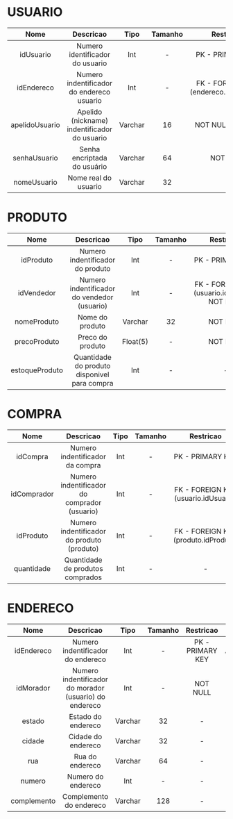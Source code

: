 
# USUARIO
|Nome|Descricao|Tipo|Tamanho|Restricao|ATRIBUTOS|
|:-:|:-:|:-:|:-:|:-:|:-:|
|idUsuario|Numero identificador do usuario|Int|-|PK - PRIMARY KEY|AUTO_INCREMENT|
|idEndereco|Numero indentificador do endereco usuario|Int|-|FK - FOREIGN KEY (endereco.enderecoId)| -
|apelidoUsuario|Apelido (nickname) indentificador do usuario|Varchar|16|NOT NULL, UNIQUE|-
|senhaUsuario| Senha encriptada do usuário|Varchar|64|NOT NULL|-
|nomeUsuario| Nome real do usuario|Varchar|32|-|-|

# PRODUTO
|Nome|Descricao|Tipo|Tamanho|Restricao|ATRIBUTOS|
|:-:|:-:|:-:|:-:|:-:|:-:|
|idProduto|Numero indentificador do produto|Int|-|PK - PRIMARY KEY| AUTO_INCREMENT
|idVendedor|Numero indentificador do vendedor (usuario) | Int | - | FK - FOREIGN KEY (usuario.idUsuario), NOT NULL| -
|nomeProduto|Nome do produto|Varchar|32|NOT NULL|-|
|precoProduto|Preco do produto|Float(5)|-|NOT NULL|-
|estoqueProduto|Quantidade do produto disponivel para compra|Int|-|-|-|

# COMPRA
|Nome|Descricao|Tipo|Tamanho|Restricao|ATRIBUTOS|
|:-:|:-:|:-:|:-:|:-:|:-:|
|idCompra|Numero indentificador da compra|Int|-|PK - PRIMARY KEY| AUTO_INCREMENT
|idComprador|Numero indentificador do comprador (usuario)|Int|-|FK - FOREIGN KEY (usuario.idUsuario)| NOT NULL
|idProduto|Numero indentificador do produto (produto)|Int|-|FK - FOREIGN KEY (produto.idProduto)|NOT NULL
|quantidade|Quantidade de produtos comprados|Int|-|-|NOT NULL

# ENDERECO
|Nome|Descricao|Tipo|Tamanho|Restricao|ATRIBUTOS|
|:-:|:-:|:-:|:-:|:-:|:-:|
|idEndereco|Numero indentificador do endereco|Int|-|PK - PRIMARY KEY| AUTO_INCREMENT
|idMorador|Numero indentificador do morador (usuario) do endereco|Int| -|NOT NULL|-
|estado|Estado do endereco|Varchar|32|-|-
|cidade|Cidade do endereco|Varchar|32|-|-
|rua|Rua do endereco|Varchar|64|-|-
|numero|Numero do endereco|Int|-|-|-
|complemento|Complemento do endereco|Varchar|128|-|-
